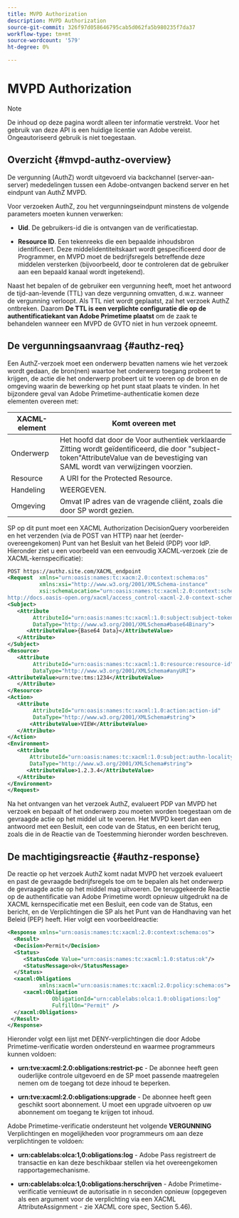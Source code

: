 ```yaml
---
title: MVPD Authorization
description: MVPD Authorization
source-git-commit: 326f97d058646795cab5d062fa5b980235f7da37
workflow-type: tm+mt
source-wordcount: '579'
ht-degree: 0%

---
```



# MVPD Authorization

>[!NOTE]
>
>De inhoud op deze pagina wordt alleen ter informatie verstrekt. Voor het gebruik van deze API is een huidige licentie van Adobe vereist. Ongeautoriseerd gebruik is niet toegestaan.

## Overzicht {#mvpd-authz-overview}

De vergunning (AuthZ) wordt uitgevoerd via backchannel (server-aan-server) mededelingen tussen een Adobe-ontvangen backend server en het eindpunt van AuthZ MVPD.

Voor verzoeken AuthZ, zou het vergunningseindpunt minstens de volgende parameters moeten kunnen verwerken:

* **Uid**. De gebruikers-id die is ontvangen van de verificatiestap.

* **Resource ID**. Een tekenreeks die een bepaalde inhoudsbron identificeert. Deze middelidentiteitskaart wordt gespecificeerd door de Programmer, en MVPD moet de bedrijfsregels betreffende deze middelen versterken (bijvoorbeeld, door te controleren dat de gebruiker aan een bepaald kanaal wordt ingetekend).

Naast het bepalen of de gebruiker een vergunning heeft, moet het antwoord de tijd-aan-levende (TTL) van deze vergunning omvatten, d.w.z. wanneer de vergunning verloopt. Als TTL niet wordt geplaatst, zal het verzoek AuthZ ontbreken.  Daarom **De TTL is een verplichte configuratie die op de authentificatiekant van Adobe Primetime plaatst** om de zaak te behandelen wanneer een MVPD de GVTO niet in hun verzoek opneemt.

## De vergunningsaanvraag {#authz-req}

Een AuthZ-verzoek moet een onderwerp bevatten namens wie het verzoek wordt gedaan, de bron(nen) waartoe het onderwerp toegang probeert te krijgen, de actie die het onderwerp probeert uit te voeren op de bron en de omgeving waarin de bewerking op het punt staat plaats te vinden. In het bijzondere geval van Adobe Primetime-authenticatie komen deze elementen overeen met:

| XACML-element | Komt overeen met |
|---------------|--------------------------------------------------------------------------------------------------------------------------------|
| Onderwerp | Het hoofd dat door de Voor authentiek verklaarde Zitting wordt geïdentificeerd, die door &quot;subject-token&quot;AttributeValue van de bevestiging van SAML wordt van verwijzingen voorzien. |
| Resource | A URI for the Protected Resource. |
| Handeling | WEERGEVEN. |
| Omgeving | Omvat IP adres van de vragende cliënt, zoals die door SP wordt gezien. |



SP op dit punt moet een XACML Authorization DecisionQuery voorbereiden en het verzenden (via de POST van HTTP) naar het (eerder-overeengekomen) Punt van het Besluit van het Beleid (PDP) voor IdP. Hieronder ziet u een voorbeeld van een eenvoudig XACML-verzoek (zie de XACML-kernspecificatie):

```XML
POST https://authz.site.com/XACML_endpoint
<Request  xmlns="urn:oasis:names:tc:xacm:2.0:context:schema:os"
          xmlns:xsi="http://www.w3.org/2001/XMLSchema-instance"
          xsi:schemaLocation="urn:oasis:names:tc:xacml:2.0:context:schema:os
http://docs.oasis-open.org/xacml/access_control-xacml-2.0-context-schema-os.xsd">
<Subject>
   <Attribute
        AttributeId="urn:oasis:names:tc:xacml:1.0:subject:subject-token"
        DataType="http://www.w3.org/2001/XMLSchema#base64Binary">
      <AttributeValue>{Base64 Data}</AttributeValue>
   </Attribute>
</Subject>
<Resource>
   <Attribute
        AttributeId="urn:oasis:names:tc:xacml:1.0:resource:resource-id"
        DataType="http://www.w3.org/2001/XMLSchema#anyURI">
<AttributeValue>urn:tve:tms:1234</AttributeValue>
   </Attribute>
</Resource>
<Action>
   <Attribute
        AttributeId="urn:oasis:names:tc:xacml:1.0:action:action-id"
        DataType="http://www.w3.org/2001/XMLSchema#string">
       <AttributeValue>VIEW</AttributeValue>
   </Attribute>
</Action>
<Environment>
   <Attribute
       AttributeId="urn:oasis:names:tc:xacml:1.0:subject:authn-locality:ip-address"
       DataType="http://www.w3.org/2001/XMLSchema#string">
      <AttributeValue>1.2.3.4</AttributeValue>
   </Attribute>
</Environment>
</Request>
```


Na het ontvangen van het verzoek AuthZ, evalueert PDP van MVPD het verzoek en bepaalt of het onderwerp zou moeten worden toegestaan om de gevraagde actie op het middel uit te voeren. Het MVPD keert dan een antwoord met een Besluit, een code van de Status, en een bericht terug, zoals die in de Reactie van de Toestemming hieronder worden beschreven.

## De machtigingsreactie {#authz-response}

De reactie op het verzoek AuthZ komt nadat MVPD het verzoek evalueert en past de gevraagde bedrijfsregels toe om te bepalen als het onderwerp de gevraagde actie op het middel mag uitvoeren. De teruggekeerde Reactie op de authentificatie van Adobe Primetime wordt opnieuw uitgedrukt na de XACML kernspecificatie met een Besluit, een code van de Status, een bericht, en de Verplichtingen die SP als het Punt van de Handhaving van het Beleid (PEP) heeft. Hier volgt een voorbeeldreactie:

```XML
<Response xmlns="urn:oasis:names:tc:xacml:2.0:context:schema:os">
  <Result>
  <Decision>Permit</Decision>
  <Status>
     <StatusCode Value="urn:oasis:names:tc:xacml:1.0:status:ok"/>
     <StatusMessage>ok</StatusMessage>
  </Status>
  <xacml:Obligations     
          xmlns:xacml="urn:oasis:names:tc:xacml:2.0:policy:schema:os">
     <xacml:Obligation    
              ObligationId="urn:cablelabs:olca:1.0:obligations:log"
              FulfillOn="Permit" />
  </xacml:Obligations>
 </Result>
</Response>
```

Hieronder volgt een lijst met DENY-verplichtingen die door Adobe Primetime-verificatie worden ondersteund en waarmee programmeurs kunnen voldoen:

* **urn:tve:xacml:2.0:obligations:restrict-pc** - De abonnee heeft geen ouderlijke controle uitgevoerd en de SP moet passende maatregelen nemen om de toegang tot deze inhoud te beperken.

* **urn:tve:xacml:2.0:obligations:upgrade** - De abonnee heeft geen geschikt soort abonnement.  U moet een upgrade uitvoeren op uw abonnement om toegang te krijgen tot inhoud.

Adobe Primetime-verificatie ondersteunt het volgende **VERGUNNING** Verplichtingen en mogelijkheden voor programmeurs om aan deze verplichtingen te voldoen:

* **urn:cablelabs:olca:1,0:obligations:log** - Adobe Pass registreert de transactie en kan deze beschikbaar stellen via het overeengekomen rapportagemechanisme.

* **urn:cablelabs:olca:1,0:obligations:herschrijven** - Adobe Primetime-verificatie vernieuwt de autorisatie in n seconden opnieuw (opgegeven als een argument voor de verplichting via een XACML AttributeAssignment - zie XACML core spec, Section 5.46).

<!--
>![RelatedInformation]
>* [Preflight Authorization](/help/authentication/preflight-authz.md)
>* [Authentication](/help/authentication/authn-usecase.md)
-->